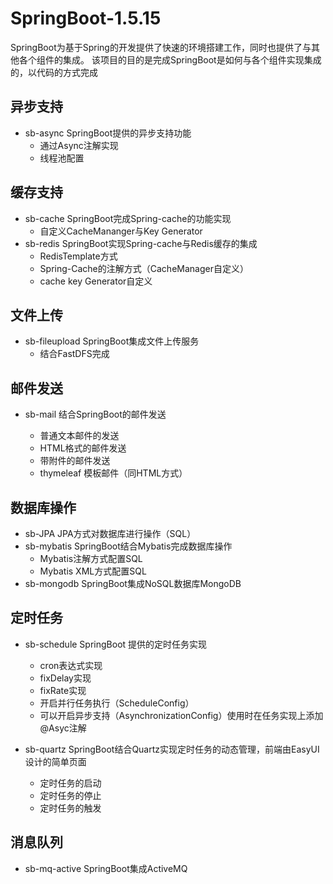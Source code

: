 # SpringBoot-1.5.15

SpringBoot为基于Spring的开发提供了快速的环境搭建工作，同时也提供了与其他各个组件的集成。
该项目的目的是完成SpringBoot是如何与各个组件实现集成的，以代码的方式完成

## 异步支持

- sb-async SpringBoot提供的异步支持功能
  - 通过Async注解实现
  - 线程池配置

## 缓存支持

- sb-cache SpringBoot完成Spring-cache的功能实现
  - 自定义CacheMananger与Key Generator
- sb-redis SpringBoot实现Spring-cache与Redis缓存的集成
  - RedisTemplate方式
  - Spring-Cache的注解方式（CacheManager自定义）
  - cache key Generator自定义
  
## 文件上传

- sb-fileupload SpringBoot集成文件上传服务
  - 结合FastDFS完成

## 邮件发送

- sb-mail 结合SpringBoot的邮件发送
  
  - 普通文本邮件的发送
  - HTML格式的邮件发送
  - 带附件的邮件发送
  - thymeleaf 模板邮件（同HTML方式）

## 数据库操作

- sb-JPA JPA方式对数据库进行操作（SQL）
- sb-mybatis SpringBoot结合Mybatis完成数据库操作
  - Mybatis注解方式配置SQL
  - Mybatis XML方式配置SQL
- sb-mongodb SpringBoot集成NoSQL数据库MongoDB

## 定时任务

- sb-schedule SpringBoot 提供的定时任务实现

  - cron表达式实现
  - fixDelay实现
  - fixRate实现
  - 开启并行任务执行（ScheduleConfig）
  - 可以开启异步支持（AsynchronizationConfig）使用时在任务实现上添加@Asyc注解
  
- sb-quartz SpringBoot结合Quartz实现定时任务的动态管理，前端由EasyUI设计的简单页面

  - 定时任务的启动
  - 定时任务的停止
  - 定时任务的触发

## 消息队列

- sb-mq-active SpringBoot集成ActiveMQ